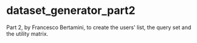 # dataset_generator_part2

Part 2, by Francesco Bertamini, to create the users' list, the query set and the utility matrix. 